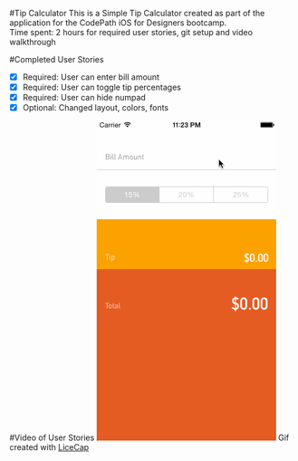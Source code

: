 #Tip Calculator
This is a Simple Tip Calculator created as part of the application for the CodePath iOS for Designers bootcamp.<br/>
Time spent: 2 hours for required user stories, git setup and video walkthrough

#Completed User Stories
 * [x] Required: User can enter bill amount<br/>
 * [x] Required: User can toggle tip percentages<br/>
 * [x] Required: User can hide numpad<br/>
 * [x] Optional: Changed layout, colors, fonts<br/>
 
#Video of User Stories
![Video Walkthrough](walkthrough.gif)
Gif created with [LiceCap](http://www.cockos.com/licecap/)
